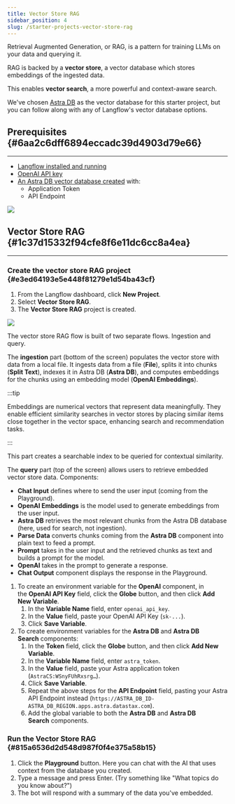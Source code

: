 ```yaml
---
title: Vector Store RAG
sidebar_position: 4
slug: /starter-projects-vector-store-rag
---
```




Retrieval Augmented Generation, or RAG, is a pattern for training LLMs on your data and querying it.


RAG is backed by a **vector store**, a vector database which stores embeddings of the ingested data.


This enables **vector search**, a more powerful and context-aware search.


We've chosen [Astra DB](https://astra.datastax.com/signup?utm_source=langflow-pre-release&utm_medium=referral&utm_campaign=langflow-announcement&utm_content=create-a-free-astra-db-account) as the vector database for this starter project, but you can follow along with any of Langflow's vector database options.


## Prerequisites {#6aa2c6dff6894eccadc39d4903d79e66}


---

- [Langflow installed and running](http://localhost:3000/getting-started/install-langflow)
- [OpenAI API key](https://platform.openai.com/)
- [An Astra DB vector database created](https://docs.datastax.com/en/astra-db-serverless/get-started/quickstart.html) with:
	- Application Token
	- API Endpoint

![](./648489928.png)


## Vector Store RAG {#1c37d15332f94cfe8f6e11dc6cc8a4ea}


---


### Create the vector store RAG project {#e3ed64193e5e448f81279e1d54ba43cf}

1. From the Langflow dashboard, click **New Project**.
2. Select **Vector Store RAG**.
3. The **Vector Store RAG** project is created.

![](./1946624394.png)


The vector store RAG flow is built of two separate flows. Ingestion and query.


The **ingestion** part (bottom of the screen) populates the vector store with data from a local file. It ingests data from a file (**File**), splits it into chunks (**Split Text**), indexes it in Astra DB (**Astra DB**), and computes embeddings for the chunks using an embedding model (**OpenAI Embeddings**).


:::tip

Embeddings are numerical vectors that represent data meaningfully. They enable efficient similarity searches in vector stores by placing similar items close together in the vector space, enhancing search and recommendation tasks.

:::




This part creates a searchable index to be queried for contextual similarity.


The **query** part (top of the screen) allows users to retrieve embedded vector store data. Components:

- **Chat Input** defines where to send the user input (coming from the Playground).
- **OpenAI Embeddings** is the model used to generate embeddings from the user input.
- **Astra DB** retrieves the most relevant chunks from the Astra DB database (here, used for search, not ingestion).
- **Parse Data** converts chunks coming from the **Astra DB** component into plain text to feed a prompt.
- **Prompt** takes in the user input and the retrieved chunks as text and builds a prompt for the model.
- **OpenAI** takes in the prompt to generate a response.
- **Chat Output** component displays the response in the Playground.
1. To create an environment variable for the **OpenAI** component, in the **OpenAI API Key** field, click the **Globe** button, and then click **Add New Variable**.
	1. In the **Variable Name** field, enter `openai_api_key`.
	2. In the **Value** field, paste your OpenAI API Key (`sk-...`).
	3. Click **Save Variable**.
1. To create environment variables for the **Astra DB** and **Astra DB Search** components:
	1. In the **Token** field, click the **Globe** button, and then click **Add New Variable**.
	2. In the **Variable Name** field, enter `astra_token`.
	3. In the **Value** field, paste your Astra application token (`AstraCS:WSnyFUhRxsrg…`).
	4. Click **Save Variable**.
	5. Repeat the above steps for the **API Endpoint** field, pasting your Astra API Endpoint instead (`https://ASTRA_DB_ID-ASTRA_DB_REGION.apps.astra.datastax.com`).
	6. Add the global variable to both the **Astra DB** and **Astra DB Search** components.

### Run the Vector Store RAG {#815a6536d2d548d987f0f4e375a58b15}

1. Click the **Playground** button. Here you can chat with the AI that uses context from the database you created.
2. Type a message and press Enter. (Try something like "What topics do you know about?")
3. The bot will respond with a summary of the data you've embedded.

